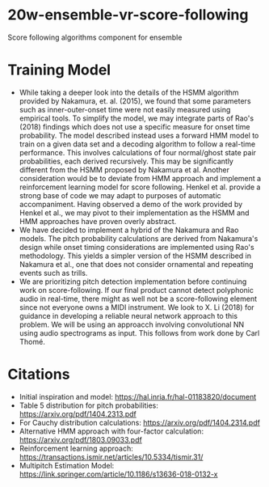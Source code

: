 # 20w-ensemble-vr-score-following
Score following algorithms component for ensemble

# Training Model
* While taking a deeper look into the details of the HSMM algorithm provided by Nakamura, et. al. (2015), we found that 
some parameters such as inner-outer-onset time were not easily measured using empirical tools. To simplify the model, we
may integrate parts of Rao's (2018) findings which does not use a specific measure for onset time probability. The model 
described instead uses a forward HMM model to train on a given data set and a decoding algorithm to follow a real-time 
performance. This involves calculations of four normal/ghost state pair probabilities, each derived recursively. This 
may be significantly different from the HSMM proposed by Nakamura et al. Another consideration would be to deviate from 
HMM approach and implement a reinforcement learning model for score following. Henkel et al. provide a strong base of 
code we may adapt to purposes of automatic accompaniment. Having observed a demo of the work provided by Henkel et al.,
we may pivot to their implementation as the HSMM and HMM approaches have proven overly abstract.
* We have decided to implement a hybrid of the Nakamura and Rao models. The pitch probability calculations are derived 
from Nakamura's design while onset timing considerations are implemented using Rao's methodology. This yields a simpler
version of the HSMM described in Nakamura et al., one that does not consider ornamental and repeating events such as 
trills. 
* We are prioritizing pitch detection implementation before continuing work on score-following. If our final product 
cannot detect polyphonic audio in real-time, there might as well not be a score-following element since not everyone 
owns a MIDI instrument. We look to X. Li (2018) for guidance in developing a reliable neural network approach to this 
problem. We will be using an approacch involving convolutional NN using audio spectrograms as input. This follows from 
work done by Carl Thomé.

# Citations
* Initial inspiration and model: https://hal.inria.fr/hal-01183820/document
* Table 5 distribution for pitch probabilities: https://arxiv.org/pdf/1404.2313.pdf
* For Cauchy distribution calculations: https://arxiv.org/pdf/1404.2314.pdf
* Alternative HMM approach with four-factor calculation: https://arxiv.org/pdf/1803.09033.pdf
* Reinforcement learning approach: https://transactions.ismir.net/articles/10.5334/tismir.31/
* Multipitch Estimation Model: https://link.springer.com/article/10.1186/s13636-018-0132-x
